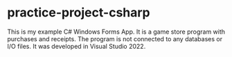 # practice-project-csharp

This is my example C# Windows Forms App. It is a game store program with purchases and receipts. The program is not connected to any databases or I/O files. It was developed in Visual Studio 2022.
